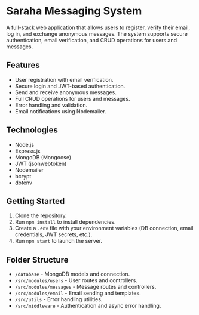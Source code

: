 # Saraha Messaging System

A full-stack web application that allows users to register, verify their email, log in, and exchange anonymous messages. The system supports secure authentication, email verification, and CRUD operations for users and messages.

## Features

- User registration with email verification.
- Secure login and JWT-based authentication.
- Send and receive anonymous messages.
- Full CRUD operations for users and messages.
- Error handling and validation.
- Email notifications using Nodemailer.

## Technologies

- Node.js
- Express.js
- MongoDB (Mongoose)
- JWT (jsonwebtoken)
- Nodemailer
- bcrypt
- dotenv

## Getting Started

1. Clone the repository.
2. Run `npm install` to install dependencies.
3. Create a `.env` file with your environment variables (DB connection, email credentials, JWT secrets, etc.).
4. Run `npm start` to launch the server.

## Folder Structure

- `/database` - MongoDB models and connection.
- `/src/modules/users` - User routes and controllers.
- `/src/modules/messages` - Message routes and controllers.
- `/src/modules/email` - Email sending and templates.
- `/src/utils` - Error handling utilities.
- `/src/middleware` - Authentication and async error handling.

